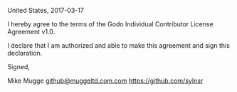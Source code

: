 United States, 2017-03-17

I hereby agree to the terms of the Godo Individual Contributor License
Agreement v1.0.

I declare that I am authorized and able to make this agreement and sign this
declaration.

Signed,

Mike Mugge github@muggeltd.com.com https://github.com/sylnsr
